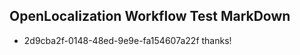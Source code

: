 ## OpenLocalization Workflow Test MarkDown
* 2d9cba2f-0148-48ed-9e9e-fa154607a22f thanks!

<!--HONumber=Jul16_HO2-->


